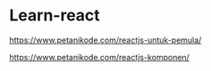 # Learn-react
https://www.petanikode.com/reactjs-untuk-pemula/

https://www.petanikode.com/reactjs-komponen/
